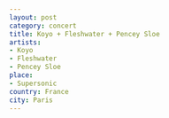 ```yaml
---
layout: post
category: concert
title: Koyo + Fleshwater + Pencey Sloe
artists: 
- Koyo
- Fleshwater
- Pencey Sloe
place: 
- Supersonic
country: France
city: Paris
---
```



